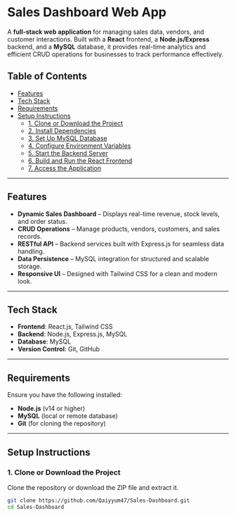 # **Sales Dashboard Web App**

A **full-stack web application** for managing sales data, vendors, and customer interactions. Built with a **React** frontend, a **Node.js/Express** backend, and a **MySQL** database, it provides real-time analytics and efficient CRUD operations for businesses to track performance effectively.

## **Table of Contents**
- [Features](#features)
- [Tech Stack](#tech-stack)
- [Requirements](#requirements)
- [Setup Instructions](#setup-instructions)
  - [1. Clone or Download the Project](#1-clone-or-download-the-project)
  - [2. Install Dependencies](#2-install-dependencies)
  - [3. Set Up MySQL Database](#3-set-up-mysql-database)
  - [4. Configure Environment Variables](#4-configure-environment-variables)
  - [5. Start the Backend Server](#5-start-the-backend-server)
  - [6. Build and Run the React Frontend](#6-build-and-run-the-react-frontend)
  - [7. Access the Application](#7-access-the-application)

---

## **Features**
- **Dynamic Sales Dashboard** – Displays real-time revenue, stock levels, and order status.
- **CRUD Operations** – Manage products, vendors, customers, and sales records.
- **RESTful API** – Backend services built with Express.js for seamless data handling.
- **Data Persistence** – MySQL integration for structured and scalable storage.
- **Responsive UI** – Designed with Tailwind CSS for a clean and modern look.

---

## **Tech Stack**
- **Frontend**: React.js, Tailwind CSS
- **Backend**: Node.js, Express.js, MySQL
- **Database**: MySQL
- **Version Control**: Git, GitHub

---

## **Requirements**
Ensure you have the following installed:
- **Node.js** (v14 or higher)
- **MySQL** (local or remote database)
- **Git** (for cloning the repository)

---

## **Setup Instructions**

### **1. Clone or Download the Project**
Clone the repository or download the ZIP file and extract it.

```bash
git clone https://github.com/Qaiyyum47/Sales-Dashboard.git
cd Sales-Dashboard
